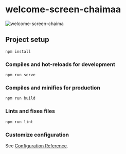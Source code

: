 # welcome-screen-chaimaa

![welcome-screen-chaima](https://user-images.githubusercontent.com/98743839/169236757-8fe4f5d4-85ac-4c31-bb87-02063661dad7.png)


## Project setup
```
npm install
```

### Compiles and hot-reloads for development
```
npm run serve
```

### Compiles and minifies for production
```
npm run build
```

### Lints and fixes files
```
npm run lint
```

### Customize configuration
See [Configuration Reference](https://cli.vuejs.org/config/).
